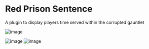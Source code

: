 # Red Prison Sentence

A plugin to display players time served within the corrupted gauntlet

![image](https://github.com/user-attachments/assets/06379502-3e20-4b79-9cf5-ca850022b095)

![image](https://github.com/user-attachments/assets/e2e8d429-8dab-4d51-b045-e0cf85f79263)
![image](https://github.com/user-attachments/assets/ee4f34e8-b98b-4315-9373-b1043235e3f7)
